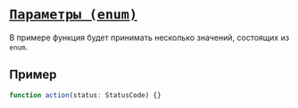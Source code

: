 # [`Параметры (enum)`](../index.md)

В примере функция будет принимать несколько значений, состоящих из `enum`.

## Пример

```ts
function action(status: StatusCode) {}
```
